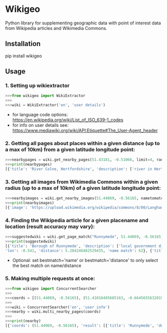 # Wikigeo

Python library for supplementing geographic data with point of interest data from Wikipedia articles and Wikimedia Commons.

## Installation

pip install wikigeo

## Usage

### 1. Setting up wikiextractor

```python
>>>from wikigeo import WikiExtractor
>>>
>>>wiki = WikiExtractor('en', 'user details')
```

+ for language code options: https://en.wikipedia.org/wiki/List_of_ISO_639-1_codes
+ for info on user details see: https://www.mediawiki.org/wiki/API:Etiquette#The_User-Agent_header


### 2. Getting all pages about places within a given distance (up to a max of 10km) from a given latitude longitude point:

```python
>>>nearbypages = wiki.get_nearby_pages(51.43181, -0.51066, limit=4, radiusmetres=10000)
>>>print(nearbypages)
[{'title': 'River Colne, Hertfordshire', 'description': ['river in Hertfordshire, England'], 'coordinates': {'lat': 51.43305556, 'lon': -0.51527778}, 'label': ['River Colne'], 'image': 'https://upload.wikimedia.org/wikipedia/commons/8/8f/RiverColneStaines01.JPG'}]
```

### 3. Getting all images from Wikimedia Commons within a given radius (up to a max of 10km) of a given latitude longitude point:

```python
>>>nearbyimages = wiki.get_nearby_images(51.44069, -0.56165, nametomatch='Runnymede', matchfilter=40)
>>>print(nearbyimages)
[{'image': 'https://upload.wikimedia.org/wikipedia/commons/8/80/Langham_Pond%2C_Runnymede_-_geograph.org.uk_-_276735.jpg', 'title': 'File:Langham Pond, Runnymede - geograph.org.uk - 276735.jpg', 'url': 'https://commons.wikimedia.org/wiki/File:Langham_Pond,_Runnymede_-_geograph.org.uk_-_276735.jpg', 'name match': 100}]
```


### 4. Finding the Wikipedia article for a given placename and location (result accuracy may vary):

```python
>>>suggestedwiki = wiki.get_page_match("Runnymede", 51.44069, -0.56165, bestmatch=False, maxdistance=100)
>>>print(suggestedwiki)
[{'title': 'Borough of Runnymede', 'description': ['local government district with borough status in Surrey, England'], 'label': ['Runnymede'], 'image': 'https://upload.wikimedia.org/wikipedia/commons/7/79/Runnymede_UK_locator_map.svg', 'lat': 51.395, 
'lon': -0.541, 'distance': 5.284246482529435, 'name match': 62}, {'title': 'Runnymede', 'description': ['water-meadow alongside the River Thames in Surrey, England'], 'label': ['Runnymede'], 'image': 'https://upload.wikimedia.org/wikipedia/commons/5/55/RunnymedeMagnacartaisle.jpg', 'lat': 51.44444444, 'lon': -0.56527778, 'distance': 0.4878789100654987, 'name match': 100}] 
```

+ Optional: set bestmatch='name' or bestmatch='distance' to only select the best match on name/distance

### 5. Making multiple requests at once:

```python
>>>from wikigeo import ConcurrentSearcher
>>>
>>>coords = [(51.44069, -0.56165), (51.41016485685163, -0.6645655632019043)]
>>>
>>>wiki = ConcurrentSearcher('en', 'user info')
>>>nearby = wiki.multi_nearby_pages(coords)
>>>
>>>print(nearby)
[{'coords': (51.44069, -0.56165), 'result': [{'title': 'Runnymede', 'description': ['water-meadow alongside the River Thames in Surrey, England'], 'coordinates': {'lat': 51.44444444, 'lon': -0.56527778}, 'label': ['Runnymede'], 'image': 'https://upload.wikimedia.org/wikipedia/commons/5/55/RunnymedeMagnacartaisle.jpg'}]}, {'coords': (51.41016485685163, -0.6645655632019043), 'result': [{'title': 'Ascot, Berkshire', 'description': ['affluent small town in east Berkshire, England'], 'coordinates': {'lat': 51.4084, 'lon': -0.6707}, 'label': ['Ascot'], 'image': 'https://upload.wikimedia.org/wikipedia/commons/7/71/Geograph_1851274_5a75705a_High_Street%2C_Ascot.jpg'}]}]
```


